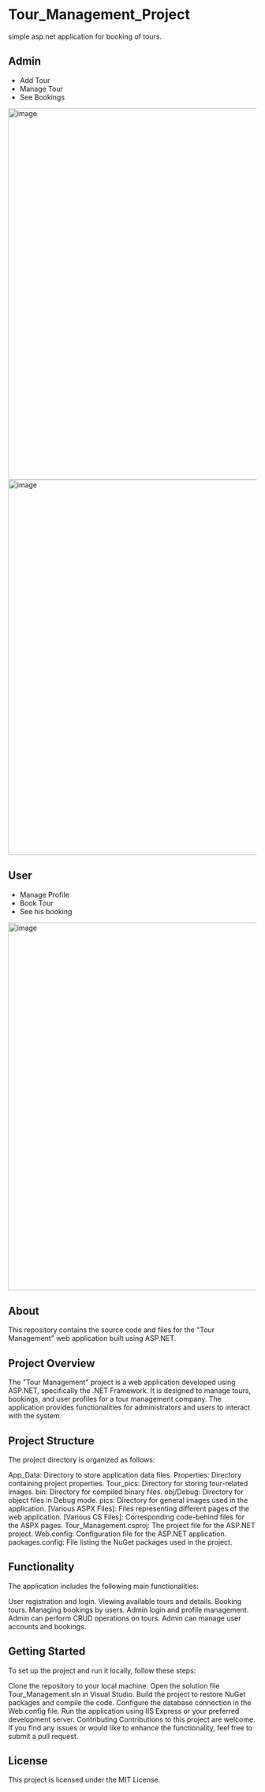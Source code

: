 # Tour_Management_Project
 simple asp.net application for booking of tours.
 
## Admin
* Add Tour
* Manage Tour 
* See Bookings
<img width="752" alt="image" src="https://user-images.githubusercontent.com/81226571/196478877-2a66ec3b-1a71-48ce-ab20-6013890ae19d.png">
<img width="760" alt="image" src="https://user-images.githubusercontent.com/81226571/196479030-a0cbc14c-6085-4d7c-8de5-86414aa8be7f.png">

## User
- Manage Profile
- Book Tour
- See his booking
<img width="745" alt="image" src="https://user-images.githubusercontent.com/81226571/196478761-6a7d261a-1769-4c56-9052-b3e4a77722e5.png">

## About
This repository contains the source code and files for the "Tour Management" web application built using ASP.NET.

## Project Overview
The "Tour Management" project is a web application developed using ASP.NET, specifically the .NET Framework. It is designed to manage tours, bookings, and user profiles for a tour management company. The application provides functionalities for administrators and users to interact with the system.

## Project Structure
The project directory is organized as follows:

App_Data: Directory to store application data files.
Properties: Directory containing project properties.
Tour_pics: Directory for storing tour-related images.
bin: Directory for compiled binary files.
obj/Debug: Directory for object files in Debug mode.
pics: Directory for general images used in the application.
[Various ASPX Files]: Files representing different pages of the web application.
[Various CS Files]: Corresponding code-behind files for the ASPX pages.
Tour_Management.csproj: The project file for the ASP.NET project.
Web.config: Configuration file for the ASP.NET application.
packages.config: File listing the NuGet packages used in the project.

## Functionality
The application includes the following main functionalities:

User registration and login.
Viewing available tours and details.
Booking tours.
Managing bookings by users.
Admin login and profile management.
Admin can perform CRUD operations on tours.
Admin can manage user accounts and bookings.

## Getting Started
To set up the project and run it locally, follow these steps:

Clone the repository to your local machine.
Open the solution file Tour_Management.sln in Visual Studio.
Build the project to restore NuGet packages and compile the code.
Configure the database connection in the Web.config file.
Run the application using IIS Express or your preferred development server.
Contributing
Contributions to this project are welcome. If you find any issues or would like to enhance the functionality, feel free to submit a pull request.

## License
This project is licensed under the MIT License.

